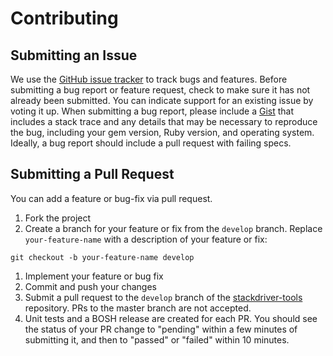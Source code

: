 # Contributing

## Submitting an Issue
We use the [GitHub issue tracker](https://github.com/cloudfoundry-community/stackdriver-tools/issues) to track bugs and features.
Before submitting a bug report or feature request, check to make sure it has not already been submitted. You can indicate
support for an existing issue by voting it up. When submitting a bug report, please include a
[Gist](http://gist.github.com/) that includes a stack trace and any details that may be necessary to reproduce the bug,
including your gem version, Ruby version, and operating system. Ideally, a bug report should include a pull request with failing specs.

## Submitting a Pull Request
You can add a feature or bug-fix via pull request.
1. Fork the project
1. Create a branch for your feature or fix from the `develop` branch. Replace `your-feature-name` with a description of your feature or fix:

  ```
  git checkout -b your-feature-name develop
  ```

1. Implement your feature or bug fix
1. Commit and push your changes
1. Submit a pull request to the `develop` branch of the [stackdriver-tools] repository. PRs to the master branch are not accepted.
1. Unit tests and a BOSH release are created for each PR. You should see the status of your PR change to "pending" within a few minutes of submitting it, and then to "passed" or "failed" within 10 minutes.

[stackdriver-tools]: https://github.com/cloudfoundry-community/stackdriver-tools/
